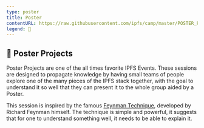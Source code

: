 ```yaml
---
type: poster
title: Poster
contentURL: https://raw.githubusercontent.com/ipfs/camp/master/POSTER_PROJECTS/README.md
legend: 📃
---
```


## 📃 Poster Projects

Poster Projects are one of the all times favorite IPFS Events. These sessions are designed to propagate knowledge by having small teams of people explore one of the many pieces of the IPFS stack together, with the goal to understand it so well that they can present it to the whole group aided by a Poster.

This session is inspired by the famous [Feynman Technique](https://collegeinfogeek.com/feynman-technique/), developed by Richard Feynman himself. The technique is simple and powerful, it suggests that for one to understand something well, it needs to be able to explain it.
